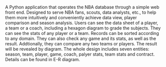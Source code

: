 A Python application that operates the NBA database through a simple web front end. Designed to serve NBA fans, scouts, data analysts, etc., to help them more intuitively and conveniently achieve data view, player comparison and season analysis. Users can see the data sheet of a player, a team or a coach, including a hexagon diagram to grade the subjects. They can see the stats of any player or a team. Records can be sorted according to any domain. They can also check any game and its stats, as well as the result. Addtionally, they can compare any two teams or players. The result will be revealed by diagram. The whole design includes seven entities: season, team, player, game, coach, palyer stats, team stats and contract. Details can be found in E-R diagram.

